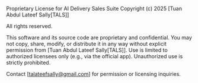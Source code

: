 Proprietary License for AI Delivery Sales Suite
Copyright (c) 2025 [Tuan Abdul Lateef Sally[TALS]]

All rights reserved.

This software and its source code are proprietary and confidential. 
You may not copy, share, modify, or distribute it in any way without 
explicit permission from [Tuan Abdul Lateef Sally[TALS]]. Use is limited to authorized 
licensees only (e.g., via the official app). Unauthorized use is 
strictly prohibited.

Contact [talateefsally@gmail.com] for permission or licensing inquiries.
